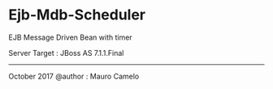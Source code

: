 # Ejb-Mdb-Scheduler
EJB Message Driven Bean with timer

Server Target : JBoss AS 7.1.1.Final

____________________________________

October 2017 @author : Mauro Camelo
